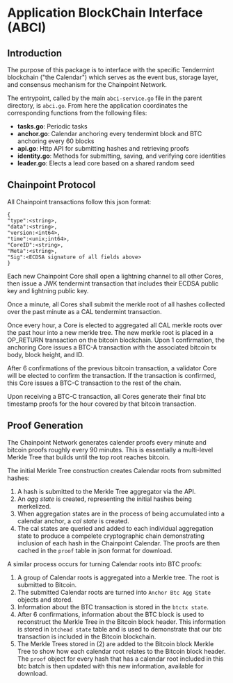 # Application BlockChain Interface (ABCI)

## Introduction

The purpose of this package is to interface with the specific Tendermint blockchain ("the Calendar") 
which serves as the event bus, storage layer, and consensus mechanism for the Chainpoint Network. 

The entrypoint, called by the main `abci-service.go` file in the parent directory, is `abci.go`. From here
the application coordinates the corresponding functions from the following files:

* **tasks.go**: Periodic tasks 
* **anchor.go**: Calendar anchoring every tendermint block and BTC anchoring every 60 blocks
* **api.go**: Http API for submitting hashes and retrieving proofs
* **identity.go**: Methods for submitting, saving, and verifying core identities
* **leader.go**: Elects a lead core based on a shared random seed

## Chainpoint Protocol

All Chainpoint transactions follow this json format:

```
{
"type":<string>,
"data":<string>,
"version:<int64>,
"time":<unix;int64>,
"CoreID":<string>,
"Meta":<string>,
"Sig":<ECDSA signature of all fields above>
}
```

Each new Chainpoint Core shall open a lightning channel to all other Cores, then issue a JWK tendermint transaction
that includes their ECDSA public key and lightning public key.

Once a minute, all Cores shall submit the merkle root of all hashes collected over the past minute as a CAL tendermint transaction.

Once every hour, a Core is elected to aggregated all CAL merkle roots over the past hour into a new merkle tree. 
The new merkle root is placed in a OP_RETURN transaction on the bitcoin blockchain. Upon 1 confirmation, the anchoring Core
issues a BTC-A transaction with the associated bitcoin tx body, block height, and ID. 

After 6 confirmations of the previous bitcoin transaction, a validator Core will be elected to confirm the transaction. If the transaction is
confirmed, this Core issues a BTC-C transaction to the rest of the chain. 

Upon receiving a BTC-C transaction, all Cores generate their final btc timestamp proofs for the hour covered by that bitcoin transaction.

## Proof Generation

The Chainpoint Network generates calender proofs every minute and bitcoin proofs roughly every 90 minutes. 
This is essentially a multi-level Merkle Tree that builds until the top root reaches bitcoin.

The initial Merkle Tree construction creates Calendar roots from submitted hashes:

1. A hash is submitted to the Merkle Tree aggregator via the API. 
2. An *agg state* is created, representing the initial hashes being merkelized. 
3. When aggregation states are in the process of being accumulated into a calendar anchor, a *cal state* is created. 
4. The cal states are queried and added to each individual aggregation state to produce a compelete cryptographic chain demonstrating 
inclusion of each hash in the Chainpoint Calendar. The proofs are then cached in the `proof` table in json format for download.

A similar process occurs for turning Calendar roots into BTC proofs:

1. A group of Calendar roots is aggregated into a Merkle tree. The root is submitted to Bitcoin.
2. The submitted Calendar roots are turned into `Anchor Btc Agg State` objects and stored. 
3. Information about the BTC transaction is stored in the `btctx state`.
4. After 6 confirmations, information about the BTC block is used to reconstruct the Merkle Tree in the
Bitcoin block header. This information is stored in `btchead state` table and is used to demonstrate
that our btc transaction is included in the Bitcoin blockchain.
5. The Merkle Trees stored in (2) are added to the Bitcoin block Merkle Tree to show how each calendar root relates
to the Bitcoin block header. The `proof` object for every hash that has a calendar root included in this btc batch 
is then updated with this new information, available for download. 
